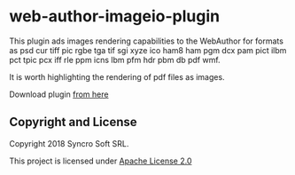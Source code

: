 # web-author-imageio-plugin

This plugin ads images rendering capabilities to the WebAuthor for formats as psd cur tiff pic rgbe tga tif sgi xyze ico ham8 ham pgm dcx pam pict ilbm pct tpic pcx iff rle ppm icns lbm pfm hdr pbm db pdf wmf.

It is worth highlighting the rendering of pdf files as images.

Download plugin [from here](https://www.oxygenxml.com/maven/com/oxygenxml/web-author-imageio-plugin/)

Copyright and License
---------------------
Copyright 2018 Syncro Soft SRL.

This project is licensed under [Apache License 2.0](https://github.com/oxygenxml/web-author-imageio-plugin/blob/master/LICENSE)
